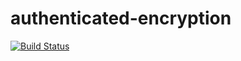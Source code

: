 # authenticated-encryption

[![Build Status](https://travis-ci.com/harry1453/authenticated-encryption.svg?branch=master)](https://travis-ci.com/harry1453/authenticated-encryption)
